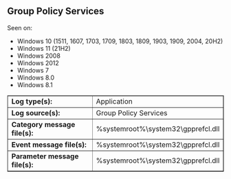 ## Group Policy Services

Seen on:
* Windows 10 (1511, 1607, 1703, 1709, 1803, 1809, 1903, 1909, 2004, 20H2)
* Windows 11 (21H2)
* Windows 2008
* Windows 2012
* Windows 7
* Windows 8.0
* Windows 8.1

<table border="1" class="docutils">
  <tbody>
    <tr>
      <td><b>Log type(s):</b></td>
      <td>Application</td>
    </tr>
    <tr>
      <td><b>Log source(s):</b></td>
      <td>Group Policy Services</td>
    </tr>
    <tr>
      <td><b>Category message file(s):</b></td>
      <td>%systemroot%\system32\gpprefcl.dll</td>
    </tr>
    <tr>
      <td><b>Event message file(s):</b></td>
      <td>%systemroot%\system32\gpprefcl.dll</td>
    </tr>
    <tr>
      <td><b>Parameter message file(s):</b></td>
      <td>%systemroot%\system32\gpprefcl.dll</td>
    </tr>
  </tbody>
</table>

&nbsp;

